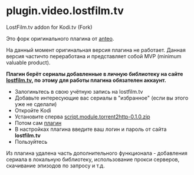 # plugin.video.lostfilm.tv
LostFilm.tv addon for Kodi.tv (Fork)

Это форк оригинального плагина от [anteo](https://github.com/anteo/plugin.video.lostfilm.tv).

На данный момент оригинальная версия плагина не работает. Данная версия частичто переработана и представляет собой MVP (minimum valuable product).

**Плагин берёт сериалы добавленные в личную библиотеку на сайте [lostfilm.tv](lostfilm.tv), по этому для работы плагина обязателен аккаунт.**

* Залогиньтесь в свою учётную запись на lostfilm.tv
* Добавьте интересующие вас сериалы в "избранное" (если вы этого уже не сделали)
* Откройте Kodi
* Установите сперва [script.module.torrent2http-0.1.0.zip](https://github.com/Ksantor/plugin.video.lostfilm.tv/blob/master/script.module.torrent2http-0.1.0.zip)
* Потом сам [плагин](https://github.com/Ksantor/plugin.video.lostfilm.tv/blob/master/plugin.video.lostfilm.tv-0.1.2.zip)
* В настройках плагина введите ваш логин и пароль от сайта **lostfilm.tv**
* Пользуйтесь

Из плагина удалена часть дополнительного функционала - добавления сериала в локальную библиотеку, использование прокси серверов, скачивание эпизодов по запросу и т.д.
